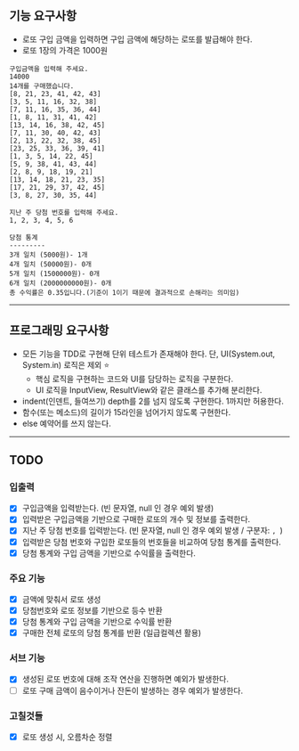 ## 기능 요구사항
- 로또 구입 금액을 입력하면 구입 금액에 해당하는 로또를 발급해야 한다.
- 로또 1장의 가격은 1000원
```
구입금액을 입력해 주세요.
14000
14개를 구매했습니다.
[8, 21, 23, 41, 42, 43]
[3, 5, 11, 16, 32, 38]
[7, 11, 16, 35, 36, 44]
[1, 8, 11, 31, 41, 42]
[13, 14, 16, 38, 42, 45]
[7, 11, 30, 40, 42, 43]
[2, 13, 22, 32, 38, 45]
[23, 25, 33, 36, 39, 41]
[1, 3, 5, 14, 22, 45]
[5, 9, 38, 41, 43, 44]
[2, 8, 9, 18, 19, 21]
[13, 14, 18, 21, 23, 35]
[17, 21, 29, 37, 42, 45]
[3, 8, 27, 30, 35, 44]

지난 주 당첨 번호를 입력해 주세요.
1, 2, 3, 4, 5, 6

당첨 통계
---------
3개 일치 (5000원)- 1개
4개 일치 (50000원)- 0개
5개 일치 (1500000원)- 0개
6개 일치 (2000000000원)- 0개
총 수익률은 0.35입니다.(기준이 1이기 때문에 결과적으로 손해라는 의미임)
```
---
## 프로그래밍 요구사항
- 모든 기능을 TDD로 구현해 단위 테스트가 존재해야 한다. 단, UI(System.out, System.in) 로직은 제외 ⭐️
    - 핵심 로직을 구현하는 코드와 UI를 담당하는 로직을 구분한다.
    - UI 로직을 InputView, ResultView와 같은 클래스를 추가해 분리한다.
- indent(인덴트, 들여쓰기) depth를 2를 넘지 않도록 구현한다. 1까지만 허용한다.
- 함수(또는 메소드)의 길이가 15라인을 넘어가지 않도록 구현한다. 
- else 예약어를 쓰지 않는다.
---
## TODO
### 입출력
- [x] 구입금액을 입력받는다. (빈 문자열, null 인 경우 예외 발생)
- [x] 입력받은 구입금액을 기반으로 구매한 로또의 개수 및 정보를 출력한다.
- [x] 지난 주 당첨 번호를 입력받는다. (빈 문자열, null 인 경우 예외 발생 / 구분자: `, `)
- [x] 입력받은 당첨 번호와 구입한 로또들의 번호들을 비교하여 당첨 통계를 출력한다.
- [x] 당첨 통계와 구입 금액을 기반으로 수익률을 출력한다.
### 주요 기능
- [x] 금액에 맞춰서 로또 생성
- [x] 당첨번호와 로또 정보를 기반으로 등수 반환
- [x] 당첨 통계와 구입 금액을 기반으로 수익률 반환
- [x] 구매한 전체 로또의 당첨 통계를 반환 (일급컬렉션 활용)
### 서브 기능
- [x] 생성된 로또 번호에 대해 조작 연산을 진행하면 예외가 발생한다.
- [ ] 로또 구매 금액이 음수이거나 잔돈이 발생하는 경우 예외가 발생한다.
### 고칠것들
- [x] 로또 생성 시, 오름차순 정렬
